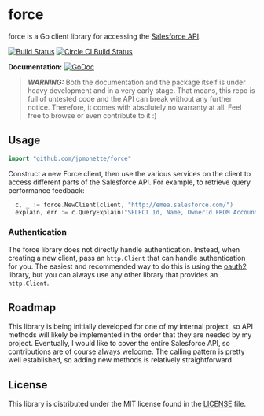 # force

force is a Go client library for accessing the [Salesforce API](https://developer.salesforce.com/docs/atlas.en-us.api_rest.meta/).

[![Build Status](https://travis-ci.org/jpmonette/force.svg)](https://travis-ci.org/jpmonette/force) [![Circle CI Build Status](https://circleci.com/gh/jpmonette/force.png?style=shield&circle-token=:circle-token)](https://circleci.com/gh/jpmonette/force) 

**Documentation:** [![GoDoc](https://godoc.org/github.com/jpmonette/force?status.svg)](https://godoc.org/github.com/jpmonette/force)  

> ***WARNING:*** Both the documentation and the package itself is under heavy
> development and in a very early stage. That means, this repo is full of
> untested code and the API can break without any further notice. Therefore,
> it comes with absolutely no warranty at all. Feel free to browse or even
> contribute to it :)

## Usage

```go
import "github.com/jpmonette/force"
```

Construct a new Force client, then use the various services on the client to access different parts of the Salesforce API. For example, to retrieve query performance feedback:

```go
  c, _ := force.NewClient(client, "http://emea.salesforce.com/")
  explain, err := c.QueryExplain("SELECT Id, Name, OwnerId FROM Account LIMIT 10")
```

### Authentication

The force library does not directly handle authentication.  Instead, when
creating a new client, pass an `http.Client` that can handle authentication for
you.  The easiest and recommended way to do this is using the
[oauth2](https://godoc.org/golang.org/x/oauth2) library, but you can always use
any other library that provides an `http.Client`.


## Roadmap

This library is being initially developed for one of my internal project,
so API methods will likely be implemented in the order that they are
needed by my project. Eventually, I would like to cover the entire
Salesforce API, so contributions are of course [always welcome][contributing].  The
calling pattern is pretty well established, so adding new methods is relatively
straightforward.

[contributing]: CONTRIBUTING.md


## License

This library is distributed under the MIT license found in the [LICENSE](./LICENSE)
file.

